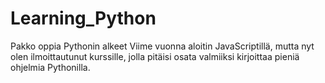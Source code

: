 # Learning_Python
Pakko oppia Pythonin alkeet
Viime vuonna aloitin JavaScriptillä, mutta nyt olen ilmoittautunut kurssille, jolla pitäisi osata valmiiksi kirjoittaa pieniä ohjelmia Pythonilla.
